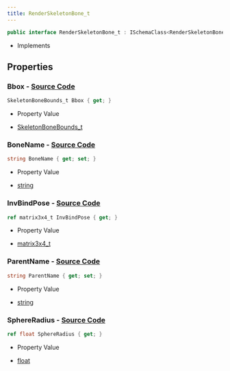 ```yaml
---
title: RenderSkeletonBone_t
---
```


```csharp
public interface RenderSkeletonBone_t : ISchemaClass<RenderSkeletonBone_t>, ISchemaField, ISchemaClass, INativeHandle
```

- Implements

## Properties

### **Bbox** - [Source Code](https://github.com/swiftly-solution/swiftlys2/blob/main/managed/src/SwiftlyS2.Generated/Schemas/Interfaces/RenderSkeletonBone_t.cs#L22)

```csharp
SkeletonBoneBounds_t Bbox { get; }
```

- Property Value

- [SkeletonBoneBounds_t](/docs/api/shared/schemadefinitions/skeletonbonebounds_t)

### **BoneName** - [Source Code](https://github.com/swiftly-solution/swiftlys2/blob/main/managed/src/SwiftlyS2.Generated/Schemas/Interfaces/RenderSkeletonBone_t.cs#L16)

```csharp
string BoneName { get; set; }
```

- Property Value

- [string](https://learn.microsoft.com/dotnet/api/system.string)

### **InvBindPose** - [Source Code](https://github.com/swiftly-solution/swiftlys2/blob/main/managed/src/SwiftlyS2.Generated/Schemas/Interfaces/RenderSkeletonBone_t.cs#L20)

```csharp
ref matrix3x4_t InvBindPose { get; }
```

- Property Value

- [matrix3x4_t](/docs/api/shared/natives/matrix3x4_t)

### **ParentName** - [Source Code](https://github.com/swiftly-solution/swiftlys2/blob/main/managed/src/SwiftlyS2.Generated/Schemas/Interfaces/RenderSkeletonBone_t.cs#L18)

```csharp
string ParentName { get; set; }
```

- Property Value

- [string](https://learn.microsoft.com/dotnet/api/system.string)

### **SphereRadius** - [Source Code](https://github.com/swiftly-solution/swiftlys2/blob/main/managed/src/SwiftlyS2.Generated/Schemas/Interfaces/RenderSkeletonBone_t.cs#L24)

```csharp
ref float SphereRadius { get; }
```

- Property Value

- [float](https://learn.microsoft.com/dotnet/api/system.single)

